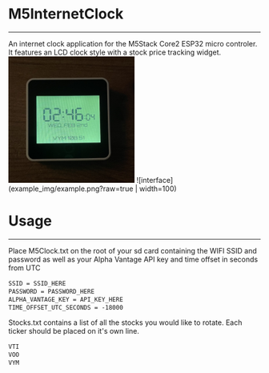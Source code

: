 # M5InternetClock
---
An internet clock application for the M5Stack Core2 ESP32 micro controler. It features an LCD clock style with a stock price tracking widget.
<img src="example_img/example.png?raw=true" width=50% height=50%>
![interface](example_img/example.png?raw=true | width=100)


# Usage
---
Place M5Clock.txt on the root of your sd card containing the WIFI SSID and password as well as your Alpha Vantage API key and time offset in seconds from UTC
```
SSID = SSID_HERE
PASSWORD = PASSWORD_HERE
ALPHA_VANTAGE_KEY = API_KEY_HERE
TIME_OFFSET_UTC_SECONDS = -18000
```

Stocks.txt contains a list of all the stocks you would like to rotate. Each ticker should be placed on it's own line.
```
VTI
VOO
VYM
```

